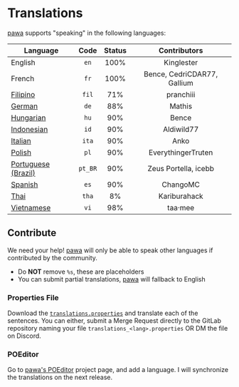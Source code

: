 # Translations
[pawa](https://pawa.im) supports "speaking" in the following languages:

| Language                                                                                            | Code    | Status | Contributors                |
|-----------------------------------------------------------------------------------------------------|:-------:|:------:|:---------------------------:|
| English                                                                                             | `en`    | 100%   | Kinglester                  |
| French                                                                                              | `fr`    | 100%   | Bence, CedriCDAR77, Gallium |
| [Filipino](https://poeditor.com/projects/po_edit?id_language=219&per_page=20&id=294405)             | `fil`   | 71%    | pranchiii                   |
| [German](https://poeditor.com/projects/po_edit?id_language=55&per_page=100&id=294405)               | `de`    | 88%    | Mathis                      |
| [Hungarian](https://poeditor.com/projects/po_edit?id_language=65&per_page=100&id=294405)            | `hu`    | 90%    | Bence                       |
| [Indonesian](https://poeditor.com/projects/po_edit?id_language=69&per_page=100&id=294405)           | `id`    | 90%    | Aldiwild77                  |
| [Italian](https://poeditor.com/projects/po_edit?id_language=75&per_page=100&id=294405)              | `ita`   | 90%    | Anko                        |
| [Polish](https://poeditor.com/projects/po_edit?id_language=127&per_page=100&id=294405)              | `pl`    | 90%    | EverythingerTruten          |
| [Portuguese (Brazil)](https://poeditor.com/projects/po_edit?id_language=190&per_page=100&id=294405) | `pt_BR` | 90%    | Zeus Portella, icebb        |
| [Spanish](https://poeditor.com/projects/po_edit?id_language=196&per_page=100&id=294405)             | `es`    | 90%    | ChangoMC                    |
| [Thai](https://poeditor.com/projects/po_edit?id_language=163&per_page=20&id=294405)                 | `tha`   | 8%     | Kariburahack                |
| [Vietnamese](https://poeditor.com/projects/po_edit?id_language=177&per_page=100&id=294405)          | `vi`    | 98%    | taa·mee                     |

## Contribute
We need your help! [pawa](https://pawa.im) will only be able to speak other languages if contributed by the community.

- Do **NOT** remove `%s`, these are placeholders
- You can submit partial translations, [pawa](https://pawa.im) will fallback to English

### Properties File

Download the [`translations.properties`](https://gitlab.com/pawabot/pawa/-/blob/master/src/main/resources/translations.properties) and translate each of the sentences. You can either, submit a Merge Request directly to the GitLab repository naming your file `translations_<lang>.properties` OR DM the file on Discord.

### POEditor

Go to [pawa's POEditor](https://poeditor.com/join/project?hash=qQs2GuUoYv) project page, and add a language. I will synchronize the translations on the next release.
